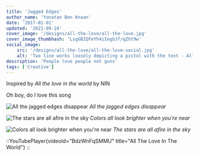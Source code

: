 ```yaml
---
title: 'Jagged Edges'
author_name: 'Yonatan Ben Knaan'
date: '2017-01-01'
updated: '2021-09-24'
cover_image: '/designs/all-the-love/all-the-love.jpg'
cover_image_thumbhash: 'LsgGBIQFeYh4iIegbJf/qZht9w'
social_image: 
    src: '/designs/all-the-love/all-the-love-social.jpg'
    alt: 'Two line works loosely depicting a pistol with the text - All the love in the world'
description: 'People love people not guns'
tags: ['Creative']
---
```


Inspired by *All the love in the world* by NIN

Oh boy, do I love this song

![All the jagged edges disappear](/designs/all-the-love/all-the-love.jpg)
*All the jagged edges disappear*

![The stars are all afire in the sky](/designs/all-the-love/all-the-guns.jpg)
*Colors all look brighter when you're near*

![Colors all look brighter when you're near](/designs/all-the-love/just-a-gun.jpg)
*The stars are all afire in the sky*

::YouTubePlayer{videoId="BdzWnFqSMMU" title="All The Love In The World"}
::